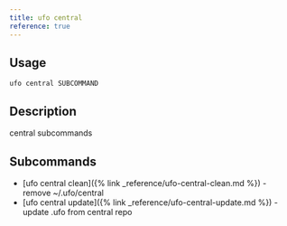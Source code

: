 ```yaml
---
title: ufo central
reference: true
---
```


## Usage

    ufo central SUBCOMMAND

## Description

central subcommands

## Subcommands

* [ufo central clean]({% link _reference/ufo-central-clean.md %}) - remove ~/.ufo/central
* [ufo central update]({% link _reference/ufo-central-update.md %}) - update .ufo from central repo


